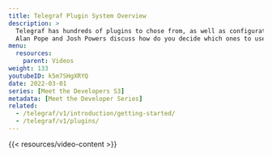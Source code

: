 ```yaml
---
title: Telegraf Plugin System Overview
description: >
  Telegraf has hundreds of plugins to chose from, as well as configuration options.
  Alan Pope and Josh Powers discuss how do you decide which ones to use.      
menu:
  resources:
    parent: Videos
weight: 133
youtubeID: k5m7SHgXRYQ
date: 2022-03-01
series: [Meet the Developers S3]
metadata: [Meet the Developer Series]
related: 
  - /telegraf/v1/introduction/getting-started/
  - /telegraf/v1/plugins/
---
```


{{< resources/video-content >}}



